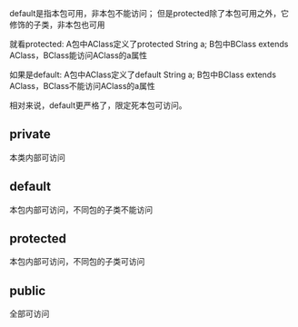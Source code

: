 default是指本包可用，非本包不能访问；
但是protected除了本包可用之外，它修饰的子类，非本包也可用

就看protected:
A包中AClass定义了protected String a;
B包中BClass extends AClass，BClass能访问AClass的a属性

如果是default:
A包中AClass定义了default String a;
B包中BClass extends AClass，BClass不能访问AClass的a属性

相对来说，default更严格了，限定死本包可访问。

## private
本类内部可访问
## default
本包内部可访问，不同包的子类不能访问
## protected
本包内部可访问，不同包的子类可访问
## public
全部可访问
